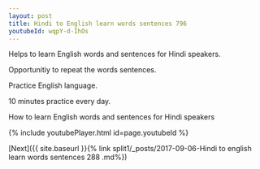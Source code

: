 ```yaml
---
layout: post
title: Hindi to English learn words sentences 796 
youtubeId: wqpY-d-IhOs
---
```

 
 
Helps to learn English words and sentences for Hindi speakers.

Opportunitiy to repeat the words sentences. 

Practice English language. 
 
10 minutes practice every day. 
 
How to learn English words and sentences for Hindi speakers 
 
{% include youtubePlayer.html id=page.youtubeId %}
 
 
[Next]({{ site.baseurl }}{% link  split1/_posts/2017-09-06-Hindi to english learn words sentences 288 .md%})
 
